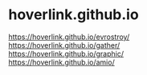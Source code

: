 # hoverlink.github.io
https://hoverlink.github.io/evrostroy/ <br>
https://hoverlink.github.io/gather/ <br>
https://hoverlink.github.io/graphic/ <br>
https://hoverlink.github.io/amio/ 


